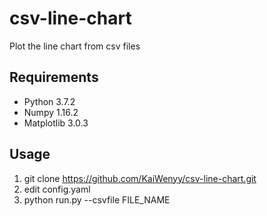 # csv-line-chart
Plot the line chart from csv files

## Requirements
- Python 3.7.2
- Numpy 1.16.2
- Matplotlib 3.0.3

## Usage
1. git clone https://github.com/KaiWenyy/csv-line-chart.git
2. edit config.yaml
3. python run.py --csvfile FILE_NAME
